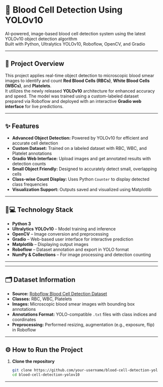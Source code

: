 # 🧬 Blood Cell Detection Using YOLOv10

AI-powered, image-based blood cell detection system using the latest YOLOv10 object detection algorithm  
Built with Python, Ultralytics YOLOv10, Roboflow, OpenCV, and Gradio

---

## 🚀 Project Overview

This project applies real-time object detection to microscopic blood smear images to identify and count **Red Blood Cells (RBCs)**, **White Blood Cells (WBCs)**, and **Platelets**.  
It utilizes the newly released **YOLOv10** architecture for enhanced accuracy and speed. The model was trained using a custom-labeled dataset prepared via Roboflow and deployed with an interactive **Gradio web interface** for live predictions.

---

## ✨ Features

- **Advanced Object Detection:** Powered by YOLOv10 for efficient and accurate cell detection  
- **Custom Dataset:** Trained on a labeled dataset with RBC, WBC, and Platelet annotations  
- **Gradio Web Interface:** Upload images and get annotated results with detection counts  
- **Small Object Friendly:** Designed to accurately detect small, overlapping cells  
- **Class-wise Count Display:** Uses Python `Counter` to display detected class frequencies  
- **Visualization Support:** Outputs saved and visualized using Matplotlib  

---

## 🧑💻 Technology Stack

- **Python 3**
- **Ultralytics YOLOv10** – Model training and inference
- **OpenCV** – Image conversion and preprocessing
- **Gradio** – Web-based user interface for interactive prediction
- **Matplotlib** – Displaying output images
- **Roboflow** – Dataset annotation and export in YOLO format
- **NumPy & Collections** – For image processing and detection counting

---


---

## 🗂️ Dataset Information

- **Source:** [Roboflow Blood Cell Detection Dataset](https://universe.roboflow.com)  
- **Classes:** RBC, WBC, Platelets  
- **Images:** Microscopic blood smear images with bounding box annotations  
- **Annotations Format:** YOLO-compatible `.txt` files with class indices and coordinates  
- **Preprocessing:** Performed resizing, augmentation (e.g., exposure, flip) in Roboflow  

---

## ⚙️ How to Run the Project

1. **Clone the repository**
   ```bash
   git clone https://github.com/your-username/blood-cell-detection-yolov10.git
   cd blood-cell-detection-yolov10

---


